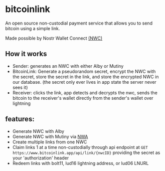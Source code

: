 # bitcoinlink

An open source non-custodial payment service that allows you to send bitcoin using a simple link.

Made possible by Nostr Wallet Connect [(NWC)](https://nwc.dev)


## How it works
- Sender: generates an NWC with either Alby or Mutiny
- BitcoinLink: Generate a pseudorandom secret, encrypt the NWC with the secret, store the secret in the link, and store the encrypted NWC in our database. (the secret only ever lives in app state the server never sees it)
- Receiver: clicks the link, app detects and decrypts the nwc, sends the bitcoin to the receiver's wallet directly from the sender's wallet over lightning

## features:
- Generate NWC with Alby
- Generate NWC with Mutiny via [NWA](https://github.com/nostr-protocol/nips/pull/851)
- Create multiple links from one NWC
- Claim links 1 at a time non-custodially through api endpoint at `GET https://www.bitcoinlink.app/api/link/{nwcID}` providing the secret as your 'authorization' header
- Redeem links with bolt11, lud16 lightning address, or lud06 LNURL
